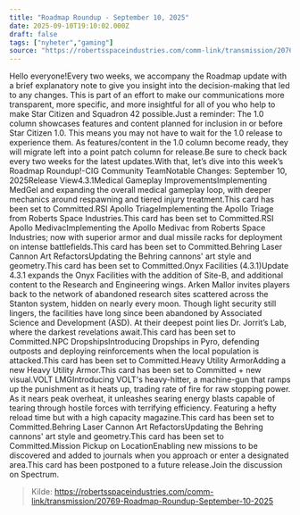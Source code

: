 ```yaml
---
title: "Roadmap Roundup - September 10, 2025"
date: 2025-09-10T19:10:02.000Z
draft: false
tags: ["nyheter","gaming"]
source: "https://robertsspaceindustries.com/comm-link/transmission/20769-Roadmap-Roundup-September-10-2025"
---
```


Hello everyone!Every two weeks, we accompany the Roadmap update with a brief explanatory note to give you insight into the decision-making that led to any changes. This is part of an effort to make our communications more transparent, more specific, and more insightful for all of you who help to make Star Citizen and Squadron 42 possible.Just a reminder: The 1.0 column showcases features and content planned for inclusion in or before Star Citizen 1.0. This means you may not have to wait for the 1.0 release to experience them. As features/content in the 1.0 column become ready, they will migrate left into a point patch column for release.Be sure to check back every two weeks for the latest updates.With that, let’s dive into this week’s Roadmap Roundup!-CIG Community TeamNotable Changes: September 10, 2025Release View4.3.1Medical Gameplay ImprovementsImplementing MedGel and expanding the overall medical gameplay loop, with deeper mechanics around respawning and tiered injury treatment.This card has been set to Committed.RSI Apollo TriageImplementing the Apollo Triage from Roberts Space Industries.This card has been set to Committed.RSI Apollo MedivacImplementing the Apollo Medivac from Roberts Space Industries; now with superior armor and dual missile racks for deployment on intense battlefields.This card has been set to Committed.Behring Laser Cannon Art RefactorsUpdating the Behring cannons' art style and geometry.This card has been set to Committed.Onyx Facilities (4.3.1)Update 4.3.1 expands the Onyx Facilities with the addition of Site-B, and additional content to the Research and Engineering wings. Arken Mallor invites players back to the network of abandoned research sites scattered across the Stanton system, hidden on nearly every moon. Though light security still lingers, the facilities have long since been abandoned by Associated Science and Development (ASD). At their deepest point lies Dr. Jorrit’s Lab, where the darkest revelations await.This card has been set to Committed.NPC DropshipsIntroducing Dropships in Pyro, defending outposts and deploying reinforcements when the local population is attacked.This card has been set to Committed.Heavy Utility ArmorAdding a new Heavy Utility Armor.This card has been set to Committed + new visual.VOLT LMGIntroducing VOLT's heavy-hitter, a machine-gun that ramps up the punishment as it heats up, trading rate of fire for raw stopping power. As it nears peak overheat, it unleashes searing energy blasts capable of tearing through hostile forces with terrifying efficiency. Featuring a hefty reload time but with a high capacity magazine.This card has been set to Committed.Behring Laser Cannon Art RefactorsUpdating the Behring cannons' art style and geometry.This card has been set to Committed.Mission Pickup on LocationEnabling new missions to be discovered and added to journals when you approach or enter a designated area.This card has been postponed to a future release.Join the discussion on Spectrum.

> Kilde: https://robertsspaceindustries.com/comm-link/transmission/20769-Roadmap-Roundup-September-10-2025
